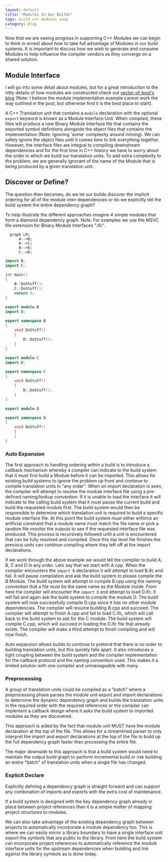 ```yaml
---
layout: default
title: "Modules In Our Builds"
tags: build c++ modules soup
category: blog
---
```


Now that we are seeing progress in supporting C++ Modules we can begin to think in ernest about how to take full advantage of Modules in our build systems. It is important to discuss how we wish to generate and consume Modules to help influence the compiler vendors as they converge on a shared solution.

## Module Interface
I will go into some detail about modules, but for a great introduction to the nitty details of how modules are constructed check out [vector-of-bool's blog](https://vector-of-bool.github.io/2019/03/10/modules-1.html) (Note: I believe the module implementation example cannot work the way outlined in the post, but otherwise find it is the best place to start).

A C++ Translation unit that contains a `module` declaration with the optional `export` keyword is known as a Module Interface Unit. When compiled, these files will produce a new Binary Module Interface file that contains the exported symbol definitions alongside the object files that contains the implementation (Note: Ignoring 'some' complexity around inlining). We can safely ignore the object files until it comes time to link everything together. However, the interface files are integral to compiling downstream dependencies and for the first time in C++ history we have to worry about the order in which we build our translation units. To add extra complexity to the problem, we are generally ignorant of the name of the Module that is being produced by a given translation unit.

## Discover or Define?
The question then becomes, do we let our builds discover the implicit ordering for all of the module inter-dependencies or do we explicitly tell the build system the entire dependency graph?

To help illustrate the different approaches imagine 4 simple modules that form a diamond dependency graph. Note: For examples we use the MSVC file extension for Binary Module Interfaces ".ifc".
```mermaid
  graph LR;
      A-->B;
      A-->C;
      B-->D;
      C-->D;
```

```c++
import B;
import C;

int main()
{
    B::DoStuff();
    C::DoStuff();
    return 0;
}
```

```c++
export module B
import D;

export namespace B
{
    void DoStuff()
    {
        D::DoStuff();
    }
}
```

```c++
export module C
import D;

export namespace C
{
    void DoStuff()
    {
        D::DoStuff();
    }
}
```

```c++
export module D

export namespace D
{
    void DoStuff()
    {
    }
}
```

### Auto Expansion
The first approach to handling ordering within a build is to introduce a callback mechanism whereby a compiler can indicate to the build system that it must first build a Module before it can be imported. This allows for existing build systems to ignore the problem up front and continue to compile translation units in "any order". When an import declaration is seen, the compiler will attempt to resolve the module interface file using a pre-defined naming/lookup convention. If it is unable to load the interface it will indicate to the calling build system that it must pause the current build and build the requested module first. The build system would then be responsible to determine which translation unit is required to build a specific module interface file. At this point the build system must either enforce an artificial constraint that a module name must match the file name or pick a random file monitor the outputs to see if the requested interface file was produced. This process is recursively followed until a unit is encountered that can be fully resolved and compiled. Once this top level file finishes the previous units can continue compiling where they left off at the import declarations.

If we work through the above example we would tell the compiler to build A, B, C and D in any order. Lets say that we start with A.cpp. When the compiler encounters the `import B` declaration it will attempt to load B.ifc and fail. It will pause compilation and ask the build system to please compile the B Module. The build system will attempt to compile B.cpp using the naming convention that a file must be the same name as the Module inside. From here the compiler will encounter the `import D` and attempt to load D.ifc. It will fail and again ask the build system to compile the module D. The build system will now successfully compile D.cpp since it has no other module dependencies. The compiler will resume building B.cpp and succeed. The compiler will attempt to finish A.cpp and fail to load C.ifc, which will call back to the build system to ask for the C module. The build system will compile C.cpp, which will succeed in loading the D.ifc file that already exists. The compiler will make a third attempt to finish compiling and will now finish.

Auto expansion allows builds to continue to pretend that there is no order to building translation units, but this quickly falls apart. It also introduces a tight coupling between the build system and the compiler implementation for the callback protocol and the naming convention used. This makes it a limited solution with one compiler and unmanageable with many.

### Preprocessing
A group of translation units could be compiled as a "batch" where a preprocessing phase parses the module unit export and import declarations to determine the dynamic dependency graph and builds the translation units in the required order with the required references or the compiler can implement a callback design where it asks the build system to imported modules as they are discovered.

This approach is aided by the fact that module unit MUST have the module declaration at the top of the file. This allows for a streamlined parser to only interpret the import and export declarations at the top of the file to build up the full dependency graph faster than processing the entire file.

The major downside to this approach is that a build system would need to maintain the output build graph to perform incremental build or risk building an entire "batch" of translation units when a single file has changed. 

### Explicit Declare
Explicitly defining a dependency graph is straight forward and can support any combination of imports and exports with the extra cost of maintenance.

If a build system is designed with the key dependency graph already in place between project references then it is a simple matter of mapping project structures to modules.

We can also take advantage of the existing dependency graph between projects to automatically incorporate a module dependency too. This is where we can easily mirror a library boundary to have a single interface unit export the symbols that are public to the library. From here the build system can incorporate project references to automatically reference the module interface units for the upstream dependencies when building and link against the library symbols as is done today.


<script src="https://cdnjs.cloudflare.com/ajax/libs/mermaid/8.14.0/mermaid.min.js"></script>
<script>
    const config = {
        startOnLoad:true,
        theme: 'default',
        flowchart: {
            useMaxWidth:false,
            htmlLabels:true
            }
    };
    mermaid.initialize(config);
    window.mermaid.init(undefined, document.querySelectorAll('.language-mermaid'));
</script>